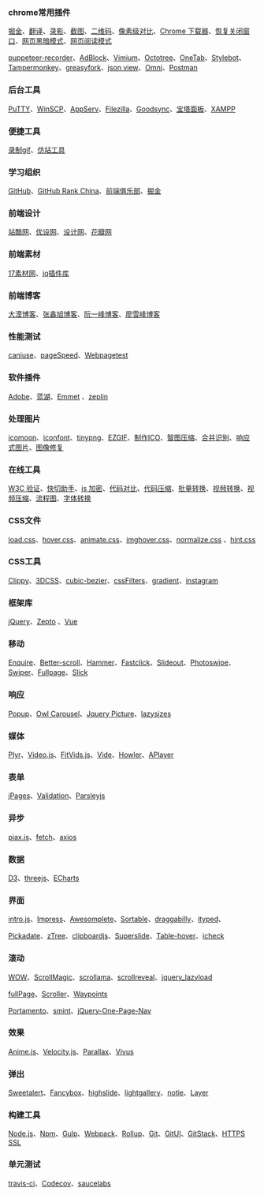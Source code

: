 ﻿### chrome常用插件
[掘金](https://chrome.google.com/webstore/detail/%E6%8E%98%E9%87%91/lecdifefmmfjnjjinhaennhdlmcaeeeb?utm_source=chrome-app-launcher-info-dialog)、[翻译](https://github.com/Selection-Translator/crx-selection-translate)、[录影](https://chrome.google.com/webstore/detail/awesome-screenshot-screen/nlipoenfbbikpbjkfpfillcgkoblgpmj)、[截图](https://chrome.google.com/webstore/detail/capture-webpage-screensho/mcbpblocgmgfnpjjppndjkmgjaogfceg?utm_source=chrome-app-launcher-info-dialog)、[二维码](https://chrome.google.com/webstore/detail/%E4%BA%8C%E7%BB%B4%E7%A0%81qr%E7%A0%81%E7%94%9F%E6%88%90%E5%99%A8qr-code-generato/pflgjjogbmmcmfhfcnlohagkablhbpmg?utm_source=chrome-app-launcher-info-dialog)、[像素级对比](https://chrome.google.com/webstore/detail/perfectpixel-by-welldonec/dkaagdgjmgdmbnecmcefdhjekcoceebi?utm_source=chrome-app-launcher-info-dialog)、[Chrome 下载器](https://chrome.google.com/webstore/detail/chrono-download-manager/mciiogijehkdemklbdcbfkefimifhecn)、[恢复关闭窗口](https://chrome.google.com/webstore/detail/simpleundoclose/emhohdghchmjepmigjojkehidlielknj)、[网页黑暗模式](https://chrome.google.com/webstore/detail/dark-reader/eimadpbcbfnmbkopoojfekhnkhdbieeh)、[网页阅读模式](https://chrome.google.com/webstore/detail/simpread-reader-view/ijllcpnolfcooahcekpamkbidhejabll)

[puppeteer-recorder](https://chrome.google.com/webstore/detail/puppeteer-recorder/djeegiggegleadkkbgopoonhjimgehda?utm_source=chrome-ntp-icon)、[AdBlock](https://chrome.google.com/webstore/detail/adblock/gighmmpiobklfepjocnamgkkbiglidom?utm_source=chrome-app-launcher-info-dialog)、[Vimium](https://chrome.google.com/webstore/detail/vimium/dbepggeogbaibhgnhhndojpepiihcmeb?utm_source=chrome-app-launcher-info-dialog)、[Octotree](https://chrome.google.com/webstore/detail/octotree/bkhaagjahfmjljalopjnoealnfndnagc?utm_source=chrome-app-launcher-info-dialog)、[OneTab](https://chrome.google.com/webstore/detail/onetab/chphlpgkkbolifaimnlloiipkdnihall/related?hl=zh-CN)、[Stylebot](https://chrome.google.com/webstore/detail/stylebot/oiaejidbmkiecgbjeifoejpgmdaleoha?utm_source=chrome-app-launcher-info-dialog)、
[Tampermonkey](https://chrome.google.com/webstore/detail/tampermonkey/dhdgffkkebhmkfjojejmpbldmpobfkfo)、[greasyfork](https://greasyfork.org/zh-CN)、[json view](https://chrome.google.com/webstore/detail/jsonview/chklaanhfefbnpoihckbnefhakgolnmc)、[Omni](https://chrome.google.com/webstore/detail/omni-bookmark-history-tab/mapjgeachilmcbbokkgcbgpbakaaeehi)、[Postman](https://chrome.google.com/webstore/detail/postman/fhbjgbiflinjbdggehcddcbncdddomop?utm_source=chrome-app-launcher-info-dialog)

### 后台工具
[PuTTY](https://www.putty.org/)、[WinSCP](https://winscp.net/eng/download.php)、[AppServ](https://www.appserv.org/download/)、[Filezilla](https://filezilla-project.org/)、[Goodsync](https://www.goodsync.com/)、[宝塔面板](https://www.bt.cn/)、[XAMPP](https://www.apachefriends.org/index.html)

### 便捷工具 
[录制gif](http://www.cockos.com/licecap/)、[仿站工具](https://smalltool.github.io/)

### 学习组织
[GitHub](https://github.com/)、[GitHub Rank China](http://githubrank.com/)、[前端俱乐部](http://f2er.club/)、[掘金](http://gold.xitu.io/)

### 前端设计 
[站酷网](http://www.zcool.com.cn/)、[优设网](http://www.uisdc.com/)、[设计网](http://www.shejidaren.com/)、[花瓣网](http://huaban.com/)

### 前端素材
[17素材网](http://www.17sucai.com/)、[jq插件库](http://www.jq22.com/)

### 前端博客 
[大漠博客](http://www.w3cplus.com/)、[张鑫旭博客](http://www.zhangxinxu.com/wordpress/)、[阮一峰博客](http://www.ruanyifeng.com/blog/)、[廖雪峰博客](http://www.liaoxuefeng.com/)

### 性能测试 
[caniuse](http://caniuse.com/)、[pageSpeed](https://developers.google.com/speed/pagespeed/insights/)、[Webpagetest](https://www.webpagetest.org/)

### 软件插件 
[Adobe](http://www.adobe.com/creativecloud/catalog/desktop.html)、[蓝湖](https://lanhuapp.com/)、[Emmet](http://emmet.io/) 、[zeplin](https://zeplin.io/)

### 处理图片
[icomoon](https://icomoon.io/)、[iconfont](http://www.iconfont.cn/)、[tinypng](https://tinypng.com/)、[EZGIF](https://ezgif.com/)、[制作ICO](http://www.bitbug.net/)、[智图压缩](http://zhitu.isux.us/)、[合并识别](http://www.spritecow.com/)、[响应式图片](http://www.responsivebreakpoints.com/)、[图像修复](https://www.nvidia.com/research/inpainting/)

### 在线工具
[W3C 验证](http://validator.w3.org/)、[快切助手](http://kuaiqie.qdsay.com/)、[js 加密](http://utf-8.jp/public/jjencode.html)、[代码对比](https://www.diffchecker.com/)、[代码压缩](http://tool.css-js.com/)、[批量转换](https://cloudconvert.com/)、[视频转换](https://clipchamp.com/)、[视频压缩](https://www.apowersoft.cn/compress-video-online)、[流程图](https://www.processon.com/)、[字体转换](https://onlinefontconverter.com/)

### CSS文件
[load.css](https://github.com/tobiasahlin/SpinKit)、[hover.css](https://github.com/IanLunn/Hover)、[animate.css](https://github.com/daneden/animate.css)、[imghover.css](https://github.com/gudh/ihover)、[normalize.css](https://github.com/necolas/normalize.css/) 、[hint.css](https://github.com/chinchang/hint.css)

### CSS工具 
[Clippy](http://bennettfeely.com/clippy/)、[3DCSS](http://thewebrocks.com/demos/3D-css-tester/)、[cubic-bezier](http://cubic-bezier.com/)、[cssFilters](http://www.cssfilters.co/)、[gradient](http://gradient.awesomes.cn/)、[instagram](https://github.com/picturepan2/instagram.css)

### 框架库
[jQuery](https://github.com/jquery/jquery)、[Zepto](https://github.com/madrobby/zepto) 、[Vue](https://github.com/vuejs/vue)

### 移动
[Enquire](https://github.com/wickynilliams/enquire.js)、[Better-scroll](https://github.com/ustbhuangyi/better-scroll)、[Hammer](https://github.com/hammerjs/hammer.js)、[Fastclick](https://github.com/ftlabs/fastclick)、[Slideout](https://github.com/mango/slideout)、[Photoswipe](https://github.com/dimsemenov/photoswipe)、[Swiper](https://github.com/nolimits4web/swiper)、[Fullpage](https://github.com/yanhaijing/zepto.fullpage)、[Slick](https://github.com/kenwheeler/slick)

### 响应
[Popup](https://github.com/dimsemenov/Magnific-Popup)、[Owl Carousel](https://github.com/OwlCarousel2/OwlCarousel2)、[Jquery Picture](https://github.com/Abban/jQuery-Picture)、[lazysizes](https://github.com/aFarkas/lazysizes)

### 媒体
[Plyr](https://github.com/sampotts/plyr)、[Video.js](https://github.com/videojs/video.js)、[FitVids.js](https://github.com/davatron5000/FitVids.js)、[Vide](https://github.com/VodkaBears/Vide)、[Howler](https://github.com/goldfire/howler.js)、[APlayer](https://github.com/MoePlayer/APlayer)

### 表单 
[jPages](https://github.com/luis-almeida/jPages)、[Validation](https://github.com/jquery-validation/jquery-validation)、[Parsleyjs](https://github.com/guillaumepotier/Parsley.js/)

### 异步
[pjax.js](https://github.com/defunkt/jquery-pjax)、[fetch](https://github.github.io/fetch/)、[axios](https://github.com/axios/axios)

### 数据
[D3](https://github.com/d3/d3)、[threejs](https://github.com/mrdoob/three.js)、[ECharts](https://github.com/apache/incubator-echarts)

### 界面
[intro.js](https://github.com/usablica/intro.js)、[Impress](https://github.com/impress/impress.js)、[Awesomplete](https://github.com/leaverou/awesomplete/)、[Sortable](https://github.com/RubaXa/Sortable/)、[draggabilly](https://github.com/desandro/draggabilly)、[ityped](https://github.com/luisvinicius167/ityped)、

[Pickadate](https://github.com/amsul/pickadate.js/)、[zTree](https://github.com/zTree/zTree_v3)、[clipboardjs](https://github.com/zenorocha/clipboard.js/)、[Superslide](http://www.superslide2.com/)、[Table-hover](http://www.jqueryscript.net/table/Table-Rows-Columns-Cells-Highlighting-Plugin-with-jQuery-Table-Hover.html)、[icheck](https://github.com/fronteed/iCheck/)

### 滚动
[WOW](https://github.com/matthieua/WOW)、[ScrollMagic](https://github.com/janpaepke/ScrollMagic)、[scrollama](https://github.com/russellgoldenberg/scrollama)、[scrollreveal](https://github.com/scrollreveal/scrollreveal)、[jquery_lazyload](https://github.com/tuupola/jquery_lazyload)

[fullPage](https://github.com/alvarotrigo/fullPage.js)、[Scroller](https://github.com/malihu/malihu-custom-scrollbar-plugin)、[Waypoints](https://github.com/imakewebthings/waypoints)

[Portamento](https://github.com/krisnoble/Portamento)、[smint](http://www.outyear.co.uk/smint/)、[jQuery-One-Page-Nav](https://github.com/davist11/jQuery-One-Page-Nav)

### 效果
[Anime.js](http://anime-js.com/)、[Velocity.js](https://github.com/julianshapiro/velocity)、[Parallax](https://github.com/wagerfield/parallax)、[Vivus](https://github.com/maxwellito/vivus)

### 弹出
[Sweetalert](https://github.com/t4t5/sweetalert)、[Fancybox](https://github.com/fancyapps/fancybox)、[highslide](http://highslide.com/download.php)、[lightgallery](https://github.com/sachinchoolur/lightgallery.js)、[notie](https://github.com/jaredreich/notie)、[Layer](http://layer.layui.com/)

### 构建工具
[Node.js](https://nodejs.org/)、[Npm](https://www.npmjs.com/)、[Gulp](http://www.gulpjs.com/)、[Webpack](https://webpack.js.org)、[Rollup](https://rollupjs.org/)、[Git](https://git-for-windows.github.io/)、[GitUI](https://git-scm.com/downloads/guis)、[GitStack](http://gitstack.com/)、[HTTPS SSL](https://www.cloudflare.com/)

### 单元测试
[travis-ci](https://travis-ci.com/)、[Codecov](https://codecov.io/)、[saucelabs](https://saucelabs.com)
